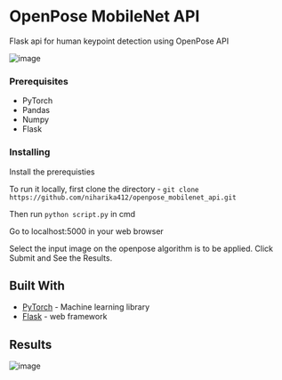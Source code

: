 # OpenPose MobileNet API

Flask api for human keypoint detection using OpenPose API

![image](https://github.com/niharika412/openpose_mobilenet_api/master/output.jpg)

### Prerequisites

* PyTorch
* Pandas
* Numpy
* Flask

### Installing

Install the prerequisties

To run it locally, first clone the directory - 
`git clone https://github.com/niharika412/openpose_mobilenet_api.git`

Then run `python script.py` in cmd

Go to localhost:5000 in your web browser

Select the input image on the openpose algorithm is to be applied. Click Submit and See the Results.

## Built With

* [PyTorch](https://pytorch.org/) -  Machine learning library
* [Flask](http://flask.pocoo.org/) - web framework

## Results

![image](https://github.com/niharika412/openpose_mobilenet_api/op.gif)
